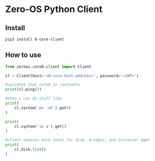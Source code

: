 # Zero-OS Python Client
## Install

```bash
pip3 install 0-core-client
```

## How to use

```python
from zeroos.core0.client import Client

cl = Client(host='<0-core-host-address>', password='<JWT>')

#validate that core0 is reachable
print(cl.ping())

#then u can do stuff like
print(
    cl.system('ps -eF').get()
)

print(
    cl.system('ip a').get()
)

#client exposes more tools for disk, bridges, and container mgmt
print(
    cl.disk.list()
)
```
